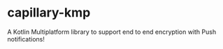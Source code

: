 # capillary-kmp
A Kotlin Multiplatform library to support end to end encryption with Push notifications!
